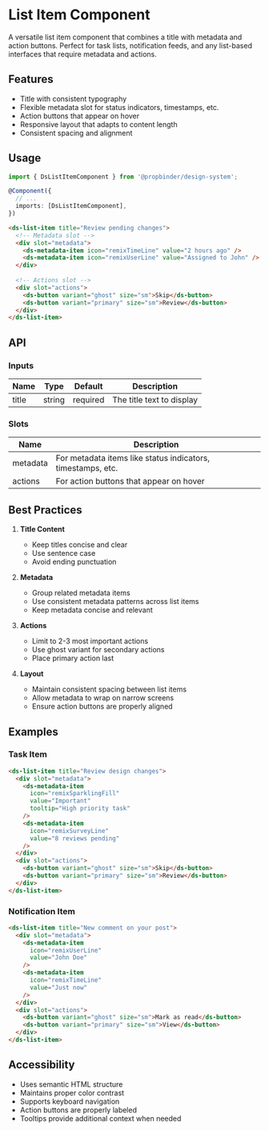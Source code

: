 # List Item Component

A versatile list item component that combines a title with metadata and action buttons. Perfect for task lists, notification feeds, and any list-based interfaces that require metadata and actions.

## Features

- Title with consistent typography
- Flexible metadata slot for status indicators, timestamps, etc.
- Action buttons that appear on hover
- Responsive layout that adapts to content length
- Consistent spacing and alignment

## Usage

```typescript
import { DsListItemComponent } from '@propbinder/design-system';

@Component({
  // ...
  imports: [DsListItemComponent],
})
```

```html
<ds-list-item title="Review pending changes">
  <!-- Metadata slot -->
  <div slot="metadata">
    <ds-metadata-item icon="remixTimeLine" value="2 hours ago" />
    <ds-metadata-item icon="remixUserLine" value="Assigned to John" />
  </div>
  
  <!-- Actions slot -->
  <div slot="actions">
    <ds-button variant="ghost" size="sm">Skip</ds-button>
    <ds-button variant="primary" size="sm">Review</ds-button>
  </div>
</ds-list-item>
```

## API

### Inputs

| Name | Type | Default | Description |
|------|------|---------|-------------|
| title | string | required | The title text to display |

### Slots

| Name | Description |
|------|-------------|
| metadata | For metadata items like status indicators, timestamps, etc. |
| actions | For action buttons that appear on hover |

## Best Practices

1. **Title Content**
   - Keep titles concise and clear
   - Use sentence case
   - Avoid ending punctuation

2. **Metadata**
   - Group related metadata items
   - Use consistent metadata patterns across list items
   - Keep metadata concise and relevant

3. **Actions**
   - Limit to 2-3 most important actions
   - Use ghost variant for secondary actions
   - Place primary action last

4. **Layout**
   - Maintain consistent spacing between list items
   - Allow metadata to wrap on narrow screens
   - Ensure action buttons are properly aligned

## Examples

### Task Item
```html
<ds-list-item title="Review design changes">
  <div slot="metadata">
    <ds-metadata-item
      icon="remixSparklingFill"
      value="Important"
      tooltip="High priority task"
    />
    <ds-metadata-item
      icon="remixSurveyLine"
      value="8 reviews pending"
    />
  </div>
  <div slot="actions">
    <ds-button variant="ghost" size="sm">Skip</ds-button>
    <ds-button variant="primary" size="sm">Review</ds-button>
  </div>
</ds-list-item>
```

### Notification Item
```html
<ds-list-item title="New comment on your post">
  <div slot="metadata">
    <ds-metadata-item
      icon="remixUserLine"
      value="John Doe"
    />
    <ds-metadata-item
      icon="remixTimeLine"
      value="Just now"
    />
  </div>
  <div slot="actions">
    <ds-button variant="ghost" size="sm">Mark as read</ds-button>
    <ds-button variant="primary" size="sm">View</ds-button>
  </div>
</ds-list-item>
```

## Accessibility

- Uses semantic HTML structure
- Maintains proper color contrast
- Supports keyboard navigation
- Action buttons are properly labeled
- Tooltips provide additional context when needed
